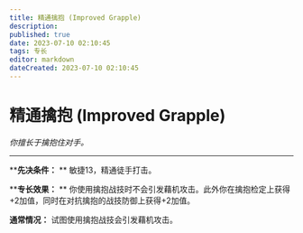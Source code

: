 ```yaml
---
title: 精通擒抱 (Improved Grapple)
description: 
published: true
date: 2023-07-10 02:10:45
tags: 专长
editor: markdown
dateCreated: 2023-07-10 02:10:45
---
```


# 精通擒抱 (Improved Grapple)

_你擅长于擒抱住对手。_

* * *

****先决条件：** ** 敏捷13，精通徒手打击。

****专长效果：** ** 你使用擒抱战技时不会引发藉机攻击。此外你在擒抱检定上获得+2加值，同时在对抗擒抱的战技防御上获得+2加值。

**通常情况：** 试图使用擒抱战技会引发藉机攻击。

